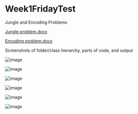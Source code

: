 # Week1FridayTest
Jungle and Encoding Problems

[Jungle problem.docx](https://github.com/TimothyGeorgeson/Week1FridayTest/files/2519468/Jungle.problem.docx)

[Encoding problem.docx](https://github.com/TimothyGeorgeson/Week1FridayTest/files/2519470/Encoding.problem.docx)

Screenshots of folder/class hierarchy, parts of code, and output

![image](https://user-images.githubusercontent.com/44408528/47570578-79b80600-d904-11e8-81a6-3a86c5f024ff.png)

![image](https://user-images.githubusercontent.com/44408528/47570474-470e0d80-d904-11e8-8eae-64a58c296ac8.png)

![image](https://user-images.githubusercontent.com/44408528/47570616-98b69800-d904-11e8-9257-a9043c1158af.png)

![image](https://user-images.githubusercontent.com/44408528/47570703-cdc2ea80-d904-11e8-8fcd-55fbc76b33bb.png)

![image](https://user-images.githubusercontent.com/44408528/47570737-e3381480-d904-11e8-83e3-3faff90570f8.png)

![image](https://user-images.githubusercontent.com/44408528/47570780-fcd95c00-d904-11e8-8fc0-7b335c369549.png)
